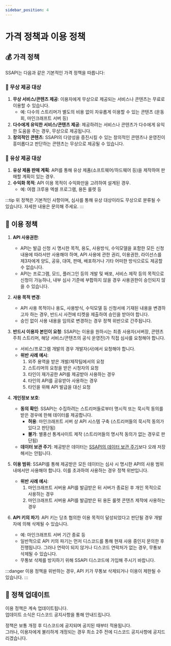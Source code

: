 ```yaml
---
sidebar_position: 4
---
```


# 가격 정책과 이용 정책

## 💰 가격 정책

SSAPI는 다음과 같은 기본적인 가격 정책을 따릅니다:

### 🎉 무상 제공 대상

1. **무상 서비스/콘텐츠 제공**: 이용자에게 무상으로 제공되는 서비스나 콘텐츠는 무료로 이용할 수 있습니다.
   - 예: 다수의 스트리머가 별도의 비용 없이 자유롭게 이용할 수 있는 콘텐츠 (운동회, 마인크래프트 서버 등)
2. **다수에게 유익한 서비스/콘텐츠 제공**: 제공하려는 서비스나 콘텐츠가 다수에게 유익한 도움을 주는 경우, 무상으로 제공됩니다.
3. **창의적인 콘텐츠**: SSAPI의 다양성을 증진시킬 수 있는 창의적인 콘텐츠나 운영진이 흥미롭다고 판단하는 콘텐츠는 무상으로 제공될 수 있습니다.

### 💼 유상 제공 대상

1. **유상 제품 판매 계획**: API를 통해 유상 제품(소프트웨어/하드웨어 등)을 제작하여 판매할 계획이 있는 경우.
2. **수익화 목적**: API 이용 목적이 수익화만을 고려하여 설계된 경우.
   - 예: 여캠 크루용 엑셀 프로그램, 용돈 룰렛 등

:::tip
위 정책은 기본적인 사항이며, 심사를 통해 유상 대상이라도 무상으로 분류될 수 있습니다. 자세한 내용은 문의해 주세요.
:::

## 📜 이용 정책

1. **API 사용권한**:

   - API는 발급 신청 시 명시한 목적, 용도, 사용방식, 수익모델을 포함한 모든 신청 내용에 따라서만 사용해야 하며, API 사용에 관한 권리, 이용권한, 라이선스를 제3자에게 양도, 공유, 대여, 판매, 배포하거나 기타 어떠한 방식으로도 제공할 수 없습니다.
   - API는 프로그램, 모드, 플러그인 등의 개발 및 배포, 서비스 제작 등의 목적으로 신청이 가능하나, 내부 심사 기준에 부합하지 않을 경우 사용권한이 승인되지 않을 수 있습니다.

2. **사용 목적 변경**:

   - API 사용 목적이나 용도, 사용방식, 수익모델 등 신청서에 기재된 내용을 변경하고자 하는 경우, 반드시 사전에 티켓을 제출하여 승인을 받아야 합니다.
   - 승인 없이 사용 내용을 임의로 변경하는 경우 정책 위반으로 간주됩니다.

3. **반드시 이용자 본인이 요청**: SSAPI는 이용을 원하시는 최종 사용자(서버장, 콘텐츠 주최 스트리머, 해당 서비스/콘텐츠의 공식 운영진)가 직접 심사를 요청해야 합니다.

   - 서비스/프로그램 개발의 경우 개발자(사)에서 요청해야 합니다.
   - **위반 사례 예시**:
     1. 외주 용역을 받은 개발/제작팀에서의 요청
     2. 스트리머의 요청을 받은 시청자의 요청
     3. 타인이 재가공한 API를 제공받아 사용하는 경우
     4. 타인의 API를 공유받아 사용하는 경우
     5. 타인을 위해 API 발급을 대신 요청

4. **개인정보 보호**:

   - **동의 확인**: SSAPI는 수집하려는 스트리머들로부터 명시적 또는 묵시적 동의를 받은 경우에 한해 데이터를 제공합니다.
     - **허용**: 마인크래프트 서버 상 API 시스템 구축 (스트리머들의 묵시적 동의가 있다고 판단됨)
     - **불가**: 별풍선 통계사이트 제작 (스트리머들의 명시적 동의가 없는 경우로 판단됨)
   - **데이터 보관 주기**: 제공받은 데이터는 [SSAPI의 데이터 보관 주기](/docs/additional/policy/data-retention)보다 오래 저장해서는 안됩니다.

5. **이용 범위**: SSAPI를 통해 제공받은 모든 데이터는 심사 시 명시한 API의 사용 범위 내에서만 사용해야 합니다. 이를 초과하여 사용하는 경우 정책 위반입니다.

   - **위반 사례 예시**:
     1. 마인크래프트 서버용 API를 발급받은 뒤 서버가 종료된 후 개인 목적으로 사용하는 경우
     2. 마인크래프트 서버용 API를 발급받은 뒤 용돈 룰렛 콘텐츠 제작에 사용하는 경우

6. **API 키의 파기**: API 키는 당초 협의한 이용 목적이 달성되었다고 판단될 경우 개발자에 의해 삭제될 수 있습니다.
   - 예: 마인크래프트 서버 기간 종료 등
   - 일반적으로 API 키의 파기는 먼저 디스코드를 통해 현재 사용 중인지 문의한 후 진행됩니다. 그러나 연락이 되지 않거나 디스코드 연락처가 없는 경우, 무통보 삭제될 수 있습니다.
   - 무통보 삭제를 방지하기 위해 SSAPI 디스코드에 가입해 주시기 바랍니다.

:::danger
이용 정책을 위반하는 경우, API 키가 무통보 삭제되거나 이용이 제한될 수 있습니다.
:::

## 🔄 정책 업데이트

이용 정책은 계속 업데이트됩니다.\
업데이트 소식은 디스코드 공지사항을 통해 안내드립니다.

정책은 보통 개정 후 디스코드에 공지되며 공지된 때부터 적용됩니다.\
그러나, 이용자에게 불리하게 개정되는 경우 최소 2주 전에 디스코드 공지사항에 공지드리겠습니다.
